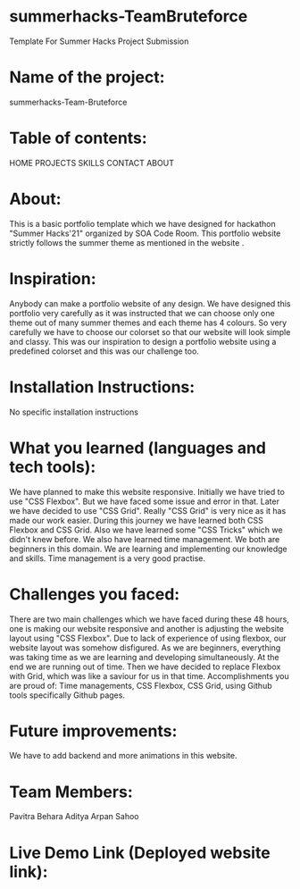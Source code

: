 # summerhacks-TeamBruteforce
Template For Summer Hacks Project Submission

# Name of the project:
summerhacks-Team-Bruteforce

# Table of contents: 
HOME
PROJECTS
SKILLS
CONTACT 
ABOUT

# About:
This is a basic portfolio template which we have designed for hackathon "Summer Hacks'21" organized by SOA Code Room. This portfolio website strictly follows the summer theme as mentioned in the website <website link here>.

# Inspiration:
Anybody can make a portfolio website of any design. We have designed this portfolio very carefully as it was instructed that we can choose only one theme out of many summer themes and each theme has 4 colours. So very carefully we have to choose our colorset so that our website will look simple and classy. This was our inspiration to design a portfolio website using a predefined colorset and this was our challenge too.

# Installation Instructions:
No specific installation instructions

# What you learned (languages and tech tools):
We have planned to make this website responsive. Initially we have tried to use "CSS Flexbox". But we have faced some issue and error in that. Later we have decided to use "CSS Grid". Really "CSS Grid" is very nice as it has made our work easier. 
During this journey we have learned both CSS Flexbox and CSS Grid. 
Also we have learned some "CSS Tricks" which we didn't knew before.
We also have learned time management. We both are beginners in this domain. We are learning and implementing our knowledge and skills. Time management is a very good practise. 

# Challenges you faced:
There are two main challenges which we have faced during these 48 hours, one is making our website responsive and another is adjusting the website layout using "CSS Flexbox". Due to lack of experience of using flexbox, our website layout was somehow disfigured. As we are beginners, everything was taking time as we are learning and developing simultaneously. At the end we are running out of time. Then we have decided to replace Flexbox with Grid, which was like a saviour for us in that time.
Accomplishments you are proud of:
Time managements, CSS Flexbox, CSS Grid, using Github tools specifically Github pages.

# Future improvements:
We have to add backend and more animations in this website.

# Team Members:
Pavitra Behara
Aditya Arpan Sahoo

# Live Demo Link (Deployed website link):
<github page link here>

